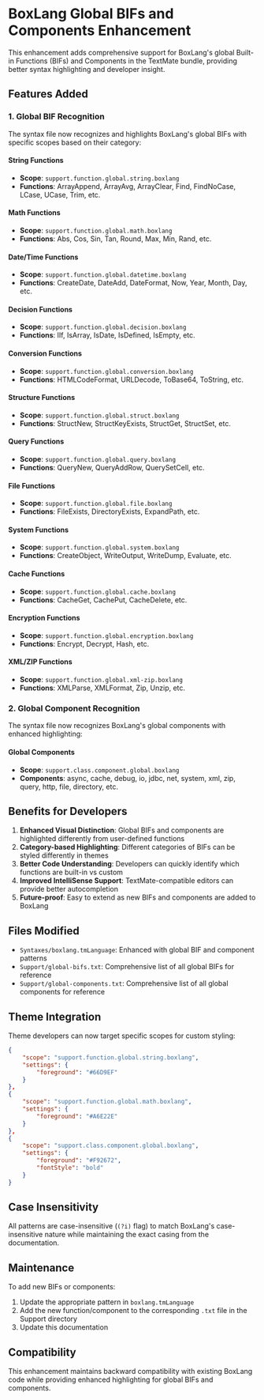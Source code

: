 # BoxLang Global BIFs and Components Enhancement

This enhancement adds comprehensive support for BoxLang's global Built-in Functions (BIFs) and Components in the TextMate bundle, providing better syntax highlighting and developer insight.

## Features Added

### 1. Global BIF Recognition

The syntax file now recognizes and highlights BoxLang's global BIFs with specific scopes based on their category:

#### String Functions

- **Scope**: `support.function.global.string.boxlang`
- **Functions**: ArrayAppend, ArrayAvg, ArrayClear, Find, FindNoCase, LCase, UCase, Trim, etc.

#### Math Functions

- **Scope**: `support.function.global.math.boxlang`
- **Functions**: Abs, Cos, Sin, Tan, Round, Max, Min, Rand, etc.

#### Date/Time Functions

- **Scope**: `support.function.global.datetime.boxlang`
- **Functions**: CreateDate, DateAdd, DateFormat, Now, Year, Month, Day, etc.

#### Decision Functions

- **Scope**: `support.function.global.decision.boxlang`
- **Functions**: IIf, IsArray, IsDate, IsDefined, IsEmpty, etc.

#### Conversion Functions

- **Scope**: `support.function.global.conversion.boxlang`
- **Functions**: HTMLCodeFormat, URLDecode, ToBase64, ToString, etc.

#### Structure Functions

- **Scope**: `support.function.global.struct.boxlang`
- **Functions**: StructNew, StructKeyExists, StructGet, StructSet, etc.

#### Query Functions

- **Scope**: `support.function.global.query.boxlang`
- **Functions**: QueryNew, QueryAddRow, QuerySetCell, etc.

#### File Functions

- **Scope**: `support.function.global.file.boxlang`
- **Functions**: FileExists, DirectoryExists, ExpandPath, etc.

#### System Functions

- **Scope**: `support.function.global.system.boxlang`
- **Functions**: CreateObject, WriteOutput, WriteDump, Evaluate, etc.

#### Cache Functions

- **Scope**: `support.function.global.cache.boxlang`
- **Functions**: CacheGet, CachePut, CacheDelete, etc.

#### Encryption Functions

- **Scope**: `support.function.global.encryption.boxlang`
- **Functions**: Encrypt, Decrypt, Hash, etc.

#### XML/ZIP Functions

- **Scope**: `support.function.global.xml-zip.boxlang`
- **Functions**: XMLParse, XMLFormat, Zip, Unzip, etc.

### 2. Global Component Recognition

The syntax file now recognizes BoxLang's global components with enhanced highlighting:

#### Global Components

- **Scope**: `support.class.component.global.boxlang`
- **Components**: async, cache, debug, io, jdbc, net, system, xml, zip, query, http, file, directory, etc.

## Benefits for Developers

1. **Enhanced Visual Distinction**: Global BIFs and components are highlighted differently from user-defined functions
2. **Category-based Highlighting**: Different categories of BIFs can be styled differently in themes
3. **Better Code Understanding**: Developers can quickly identify which functions are built-in vs custom
4. **Improved IntelliSense Support**: TextMate-compatible editors can provide better autocompletion
5. **Future-proof**: Easy to extend as new BIFs and components are added to BoxLang

## Files Modified

- `Syntaxes/boxlang.tmLanguage`: Enhanced with global BIF and component patterns
- `Support/global-bifs.txt`: Comprehensive list of all global BIFs for reference
- `Support/global-components.txt`: Comprehensive list of all global components for reference

## Theme Integration

Theme developers can now target specific scopes for custom styling:

```json
{
    "scope": "support.function.global.string.boxlang",
    "settings": {
        "foreground": "#66D9EF"
    }
},
{
    "scope": "support.function.global.math.boxlang",
    "settings": {
        "foreground": "#A6E22E"
    }
},
{
    "scope": "support.class.component.global.boxlang",
    "settings": {
        "foreground": "#F92672",
        "fontStyle": "bold"
    }
}
```

## Case Insensitivity

All patterns are case-insensitive (`(?i)` flag) to match BoxLang's case-insensitive nature while maintaining the exact casing from the documentation.

## Maintenance

To add new BIFs or components:

1. Update the appropriate pattern in `boxlang.tmLanguage`
2. Add the new function/component to the corresponding `.txt` file in the Support directory
3. Update this documentation

## Compatibility

This enhancement maintains backward compatibility with existing BoxLang code while providing enhanced highlighting for global BIFs and components.
